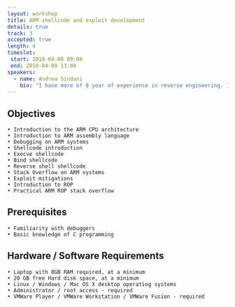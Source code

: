```yaml
---
layout: workshop
title: ARM shellcode and exploit development
details: true
track: 3
accepted: true
length: 4
timeslot:
 start: 2018-04-08 09:00
 end: 2018-04-08 13:00
speakers:
  - name: Andrea Sindoni
    bio: "I have more of 8 year of experience in reverse engineering. I'm strong interested in binary reverse-engineering vulnerability research, exploit development and low level staffs."
---
```


## Objectives
    • Introduction to the ARM CPU architecture
    • Introduction to ARM assembly language
    • Debugging on ARM systems
    • Shellcode introduction
    • Execve shellcode
    • Bind shellcode
    • Reverse shell shellcode 
    • Stack Overflow on ARM systems
    • Exploit mitigations
    • Introduction to ROP
    • Practical ARM ROP stack overflow

## Prerequisites
    • Familiarity with debuggers
    • Basic knowledge of C programming

## Hardware / Software Requirements
    • Laptop with 8GB RAM required, at a minimum
    • 20 GB free Hard disk space, at a minimum
    • Linux / Windows / Mac OS X desktop operating systems
    • Administrator / root access - required
    • VMWare Player / VMWare Workstation / VMWare Fusion - required
